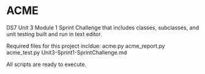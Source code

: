 # ACME
DS7 Unit 3 Module 1
Sprint Challenge that includes classes, subclasses, and unit testing 
built and run in text editor.

Required files for this project incldue:
acme.py
acme_report.py
acme_test.py
Unit3-Sprint1-SprintChallenge.md

All scripts are ready to execute. 
